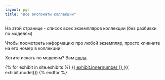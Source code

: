 ```yaml
---
layout: pgs
title: "Все экспонаты коллекции"
---
```


На этой странице - список всех экземпляров коллекции (без разбивки по моделям)

Чтобы посмотреть информацию про любой экземпляр, просто кликните на его номер в коллекции!

Хотите искать по моделям? Вам  <a href="https://yprits.github.io/museum/models">сюда</a>.

{% for exhibit in site.exhibits %}
<a href="{{ exhibit.url | relative_url }}">
    {{ exhibit.innernumber }}
  </a>
  ({{ exhibit.model}})
{% endfor %}

